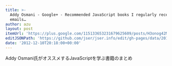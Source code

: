 ```yaml
---
title: >-
  Addy Osmani - Google+ - Recommended JavaScript books I regularly receive
  emails…
author: azu
layout: post
itemUrl: 'https://plus.google.com/115133653231679625609/posts/H3onog42Msj'
editJSONPath: 'https://github.com/jser/jser.info/edit/gh-pages/data/2012/12/index.json'
date: '2012-12-10T20:18:00+00:00'
---
```

Addy Osmani氏がオススメするJavaScriptを学ぶ書籍のまとめ
